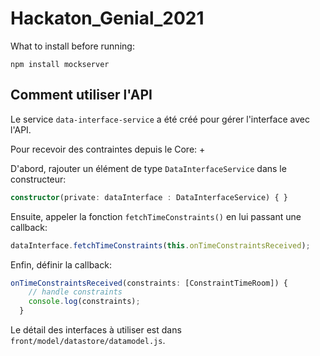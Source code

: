 # Hackaton_Genial_2021

What to install before running:

```
npm install mockserver
```

## Comment utiliser l'API
Le service `data-interface-service` a été créé pour gérer l'interface avec l'API. 

Pour recevoir des contraintes depuis le Core: +

D'abord, rajouter un élément de type `DataInterfaceService` dans le constructeur:
```typescript
constructor(private: dataInterface : DataInterfaceService) { }
```
Ensuite, appeler la fonction `fetchTimeConstraints()` en lui passant une callback:
```typescript
dataInterface.fetchTimeConstraints(this.onTimeConstraintsReceived);
```
Enfin, définir la callback:
```typescript
onTimeConstraintsReceived(constraints: [ConstraintTimeRoom]) {
    // handle constraints
    console.log(constraints);
  }
```
Le détail des interfaces à utiliser est dans `front/model/datastore/datamodel.js`.
